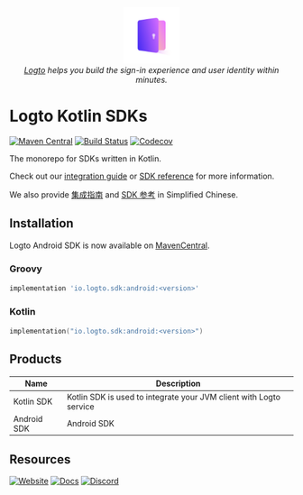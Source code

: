 <p align="center">
    <a href="https://logto.io" target="_blank" align="center" alt="Logto Logo">
        <img src="./logo.png" width="100">
    </a>
    <br/>
    <span><i><a href="https://logto.io" target="_blank">Logto</a> helps you build the sign-in experience and user identity within minutes.</i></span>
</p>

# Logto Kotlin SDKs
[![Maven Central](https://img.shields.io/maven-central/v/io.logto.sdk/kotlin?logo=android)](https://search.maven.org/artifact/io.logto.sdk/android)
[![Build Status](https://github.com/logto-io/kotlin/actions/workflows/main.yml/badge.svg)](https://github.com/logto-io/kotlin/actions/workflows/main.yml)
[![Codecov](https://img.shields.io/codecov/c/github/logto-io/kotlin)](https://app.codecov.io/gh/logto-io/kotlin?branch=master)


The monorepo for SDKs written in Kotlin.

Check out our [integration guide](https://docs.logto.io/docs/recipes/integrate-logto/android) or [SDK reference](https://docs.logto.io/sdk/Kotlin) for more information.

We also provide [集成指南](https://docs.logto.io/zh-cn/docs/recipes/integrate-logto/android) and [SDK 参考](https://docs.logto.io/zh-cn/sdk/Kotlin) in Simplified Chinese.

## Installation
Logto Android SDK is now available on [MavenCentral](https://search.maven.org/search?q=io.logto.sdk).

### Groovy
```groovy
implementation 'io.logto.sdk:android:<version>'
```
### Kotlin
```kotlin
implementation("io.logto.sdk:android:<version>")
```

## Products
| Name | Description |
|---|---|
| Kotlin SDK | Kotlin SDK is used to integrate your JVM client with Logto service |
| Android SDK | Android SDK |

## Resources

[![Website](https://img.shields.io/badge/website-logto.io-8262F8.svg)](https://logto.io/)
[![Docs](https://img.shields.io/badge/docs-logto.io-green.svg)](https://docs.logto.io/)
[![Discord](https://img.shields.io/discord/965845662535147551?logo=discord&logoColor=ffffff&color=7389D8&cacheSeconds=600)](https://discord.gg/UEPaF3j5e6)
